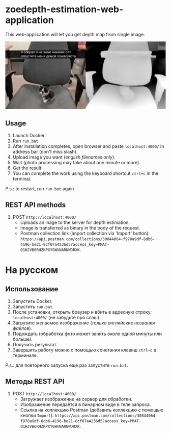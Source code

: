 # zoedepth-estimation-web-application
This web-application will let you get depth map from single image.

![alt text](https://github.com/Corvuvr/zoedepth-estimation-web-application/blob/main/src/uploads/hat.png?raw=true)

## Usage
1. Launch Docker.
2. Run `run.bat`.
3. After installation completes, open browser and paste `localhost:4000/` in address bar (don't miss slash).
4. Upload image you want (_english filenames only_).
5. Wait (photo processing may take about one minute or more).
6. Get the result.
7. You can complete the work using the keyboard shortcut `ctrl+c` in the terminal.

P.s.: to restart, run `run.bat` again.
## REST API methods
1. POST `http://localhost:4000/`
   - Uploads an inage to the server for depth estimation.
   - Image is transferred as binary in the body of the request.
   - Postman collection link (import collection via 'Import' button): `https://api.postman.com/collections/30844064-f970a9df-6db6-4196-be21-8cf07a4236d5?access_key=PMAT-01HJVB6RHZKPXYGWVNARNWDRXK`.
# На русском
## Использование 
1. Запустить Docker.
2. Запустить `run.bat`.
3. После установки, открыть браузер и вбить в адресную строку: `localhost:4000/` (не забудьте про слэш).
4. Загрузите желаемое изображение (_только английские названия файлов_).
5. Подождать (обработка фото может занять около одной минуты или больше).
6. Получить результат.
7. Завершить работу можно с помощью сочетания клавиш `ctrl+c` в терминале.

P.s.: для повторного запуска ещё раз запустите `run.bat`.
## Методы REST API 
1. POST `http://localhost:4000/`
   - Загружает изображение на сервер для обработки.
   - Изображение передаётся в бинарном виде в теле запроса.
   - Ссылка на коллекцию Postman (добавить коллекцию с помощью кнопки `Import`): `https://api.postman.com/collections/30844064-f970a9df-6db6-4196-be21-8cf07a4236d5?access_key=PMAT-01HJVB6RHZKPXYGWVNARNWDRXK`.
